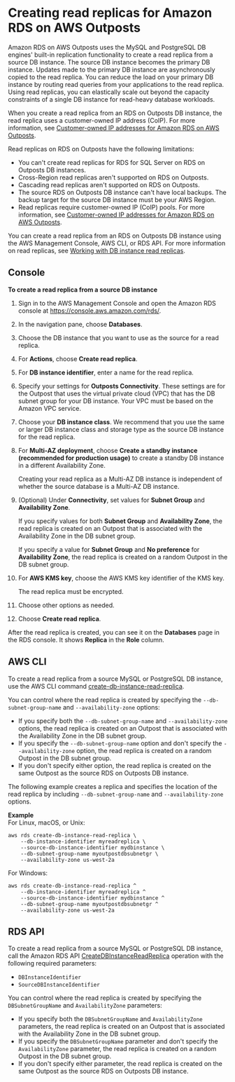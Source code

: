 # Creating read replicas for Amazon RDS on AWS Outposts<a name="rds-on-outposts.rr"></a>

Amazon RDS on AWS Outposts uses the MySQL and PostgreSQL DB engines' built\-in replication functionality to create a read replica from a source DB instance\. The source DB instance becomes the primary DB instance\. Updates made to the primary DB instance are asynchronously copied to the read replica\. You can reduce the load on your primary DB instance by routing read queries from your applications to the read replica\. Using read replicas, you can elastically scale out beyond the capacity constraints of a single DB instance for read\-heavy database workloads\.

When you create a read replica from an RDS on Outposts DB instance, the read replica uses a customer\-owned IP address \(CoIP\)\. For more information, see [Customer\-owned IP addresses for Amazon RDS on AWS Outposts](rds-on-outposts.coip.md)\.

Read replicas on RDS on Outposts have the following limitations:
+ You can't create read replicas for RDS for SQL Server on RDS on Outposts DB instances\.
+ Cross\-Region read replicas aren't supported on RDS on Outposts\.
+ Cascading read replicas aren't supported on RDS on Outposts\.
+ The source RDS on Outposts DB instance can't have local backups\. The backup target for the source DB instance must be your AWS Region\.
+ Read replicas require customer\-owned IP \(CoIP\) pools\. For more information, see [Customer\-owned IP addresses for Amazon RDS on AWS Outposts](rds-on-outposts.coip.md)\.

You can create a read replica from an RDS on Outposts DB instance using the AWS Management Console, AWS CLI, or RDS API\. For more information on read replicas, see [Working with DB instance read replicas](USER_ReadRepl.md)\.

## Console<a name="outposts-rr.Console"></a>

**To create a read replica from a source DB instance**

1. Sign in to the AWS Management Console and open the Amazon RDS console at [https://console\.aws\.amazon\.com/rds/](https://console.aws.amazon.com/rds/)\.

1. In the navigation pane, choose **Databases**\.

1. Choose the DB instance that you want to use as the source for a read replica\.

1. For **Actions**, choose **Create read replica**\. 

1. For **DB instance identifier**, enter a name for the read replica\.

1. Specify your settings for **Outposts Connectivity**\. These settings are for the Outpost that uses the virtual private cloud \(VPC\) that has the DB subnet group for your DB instance\. Your VPC must be based on the Amazon VPC service\.

1. Choose your **DB instance class**\. We recommend that you use the same or larger DB instance class and storage type as the source DB instance for the read replica\.

1. For **Multi\-AZ deployment**, choose **Create a standby instance \(recommended for production usage\)** to create a standby DB instance in a different Availability Zone\.

   Creating your read replica as a Multi\-AZ DB instance is independent of whether the source database is a Multi\-AZ DB instance\.

1. \(Optional\) Under **Connectivity**, set values for **Subnet Group** and **Availability Zone**\.

   If you specify values for both **Subnet Group** and **Availability Zone**, the read replica is created on an Outpost that is associated with the Availability Zone in the DB subnet group\.

   If you specify a value for **Subnet Group** and **No preference** for **Availability Zone**, the read replica is created on a random Outpost in the DB subnet group\.

1. For **AWS KMS key**, choose the AWS KMS key identifier of the KMS key\.

    The read replica must be encrypted\.

1. Choose other options as needed\.

1. Choose **Create read replica**\.

After the read replica is created, you can see it on the **Databases** page in the RDS console\. It shows **Replica** in the **Role** column\.

## AWS CLI<a name="outposts-rr.CLI"></a>

To create a read replica from a source MySQL or PostgreSQL DB instance, use the AWS CLI command [create\-db\-instance\-read\-replica](https://docs.aws.amazon.com/cli/latest/reference/rds/create-db-instance-read-replica.html)\.  

You can control where the read replica is created by specifying the `--db-subnet-group-name` and `--availability-zone` options:
+ If you specify both the `--db-subnet-group-name` and `--availability-zone` options, the read replica is created on an Outpost that is associated with the Availability Zone in the DB subnet group\.
+ If you specify the `--db-subnet-group-name` option and don't specify the `--availability-zone` option, the read replica is created on a random Outpost in the DB subnet group\.
+ If you don't specify either option, the read replica is created on the same Outpost as the source RDS on Outposts DB instance\.

The following example creates a replica and specifies the location of the read replica by including `--db-subnet-group-name` and `--availability-zone` options\.

**Example**  
For Linux, macOS, or Unix:  

```
aws rds create-db-instance-read-replica \
    --db-instance-identifier myreadreplica \
    --source-db-instance-identifier mydbinstance \
    --db-subnet-group-name myoutpostdbsubnetgr \
    --availability-zone us-west-2a
```
For Windows:  

```
aws rds create-db-instance-read-replica ^
    --db-instance-identifier myreadreplica ^
    --source-db-instance-identifier mydbinstance ^
    --db-subnet-group-name myoutpostdbsubnetgr ^
    --availability-zone us-west-2a
```

## RDS API<a name="outposts-rr.API"></a>

To create a read replica from a source MySQL or PostgreSQL DB instance, call the Amazon RDS API [CreateDBInstanceReadReplica](https://docs.aws.amazon.com/AmazonRDS/latest/APIReference/API_CreateDBInstanceReadReplica.html) operation with the following required parameters:
+ `DBInstanceIdentifier`
+ `SourceDBInstanceIdentifier`

You can control where the read replica is created by specifying the `DBSubnetGroupName` and `AvailabilityZone` parameters:
+ If you specify both the `DBSubnetGroupName` and `AvailabilityZone` parameters, the read replica is created on an Outpost that is associated with the Availability Zone in the DB subnet group\.
+ If you specify the `DBSubnetGroupName` parameter and don't specify the `AvailabilityZone` parameter, the read replica is created on a random Outpost in the DB subnet group\.
+ If you don't specify either parameter, the read replica is created on the same Outpost as the source RDS on Outposts DB instance\.